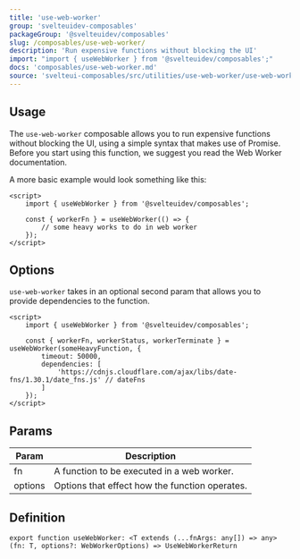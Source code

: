 ```yaml
---
title: 'use-web-worker'
group: 'svelteuidev-composables'
packageGroup: '@svelteuidev/composables'
slug: /composables/use-web-worker/
description: 'Run expensive functions without blocking the UI'
import: "import { useWebWorker } from '@svelteuidev/composables';"
docs: 'composables/use-web-worker.md'
source: 'svelteui-composables/src/utilities/use-web-worker/use-web-worker.ts'
---
```


<script lang='ts'>
    import { Demo, ComposableDemos } from '@svelteuidev/demos';
    import { Heading } from 'components';
</script>

<Heading />

## Usage

The `use-web-worker` composable allows you to run expensive functions without blocking the UI, using a simple syntax that makes use of Promise. Before you start using this function, we suggest you read the Web Worker documentation.

<Demo demo={ComposableDemos.useWebWorkerDemo.usage} />

A more basic example would look something like this:

```svelte
<script>
	import { useWebWorker } from '@svelteuidev/composables';

	const { workerFn } = useWebWorker(() => {
		// some heavy works to do in web worker
	});
</script>
```

## Options

`use-web-worker` takes in an optional second param that allows you to provide dependencies to the function.

```svelte
<script>
	import { useWebWorker } from '@svelteuidev/composables';

	const { workerFn, workerStatus, workerTerminate } = useWebWorker(someHeavyFunction, {
		timeout: 50000,
		dependencies: [
			'https://cdnjs.cloudflare.com/ajax/libs/date-fns/1.30.1/date_fns.js' // dateFns
		]
	});
</script>
```

## Params

| Param   | Description                                    |
| ------- | ---------------------------------------------- |
| fn      | A function to be executed in a web worker.     |
| options | Options that effect how the function operates. |

## Definition

```tsx
export function useWebWorker: <T extends (...fnArgs: any[]) => any>(fn: T, options?: WebWorkerOptions) => UseWebWorkerReturn
```
